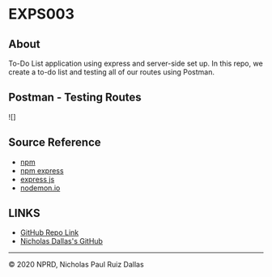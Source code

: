 # EXPS003

## About
To-Do List application using express and server-side set up. In this repo, we create a to-do list and testing all of our routes using Postman.

## Postman - Testing Routes

![]


## Source Reference 

- [npm](https://www.npmjs.com/)
- [npm express](https://www.npmjs.com/package/express)
- [express js](https://expressjs.com/)
- [nodemon.io](https://nodemon.io/)

## LINKS

- [GitHub Repo Link](https://github.com/nicholasd-uci/EXPS003)
- [Nicholas Dallas's GitHub](https://github.com/nicholasd-uci)

- - -
© 2020 NPRD, Nicholas Paul Ruiz Dallas